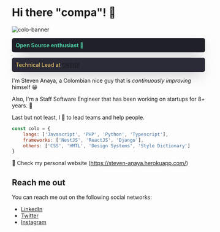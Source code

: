 # Hi there "compa"! 👋

![colo-banner](https://user-images.githubusercontent.com/24426785/179386748-fa8aa903-5c51-4132-95bc-83ca8548f104.png)

<p style="font-weight: bold; padding: 10px; background-color: #1F2028; color: #4ECCA3; border-radius: 5px; box-shadow: 4px 13px 35px -14px rgba(31,32,40,0.66);">Open Source enthusiast 🏁</p>

<p style="padding: 10px; background-color: #2A2B36; color: #FFD369
; border-radius: 5px; box-shadow: 4px 13px 35px -14px rgba(31,32,40,0.66);">Technical Lead at <a href="https://www.orbidi.com/" target="_blank">ORBIDI</a> </p>

I'm Steven Anaya, a Colombian nice guy that is *continuously improving* himself 😁

Also, I'm a Staff Software Engineer that has been working on startups for 8+ years. 🚀

Last but not least, I 💛 to lead teams and help people.

```javascript
const colo = {
    langs: ['Javascript', 'PHP', 'Python', 'Typescript'],
    frameworks: ['NestJS', 'ReactJS', 'Django'],
    others: ['CSS', 'HMTL', 'Design Systems', 'Style Dictionary']
}
```

📎  Check my personal website (https://steven-anaya.herokuapp.com/)

## Reach me out 

You can reach me out on the following social networks:

- [LinkedIn](https://www.linkedin.com/in/steven-anaya-8a6b17175/)
- [Twitter](https://twitter.com/colo_oh)
- [Instagram](https://www.instagram.com/coloo_otv)
